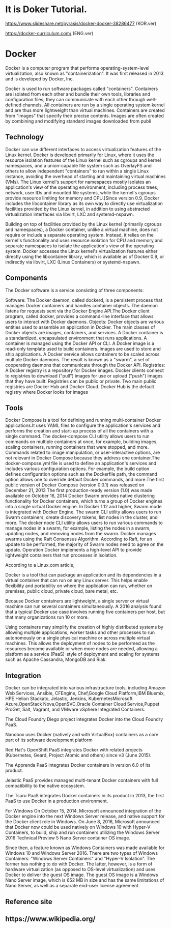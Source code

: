 <h1>It is Doker Tutorial. </h2> 


https://www.slideshare.net/pyrasis/docker-docker-38286477 (KOR.ver)



https://docker-curriculum.com/ (ENG.ver)




# Docker
Docker is a computer program that performs operating-system-level virtualization, also known as "containerization". It was first released in 2013 and is developed by Docker, Inc.

Docker is used to run software packages called "containers". Containers are isolated from each other and bundle their own tools, libraries and configuration files; they can communicate with each other through well-defined channels. All containers are run by a single operating system kernel and are thus more lightweight than virtual machines. Containers are created from "images" that specify their precise contents. Images are often created by combining and modifying standard images downloaded from publi

<h2>Technology</h2>

Docker can use different interfaces to access virtualization features of the Linux kernel.
Docker is developed primarily for Linux, where it uses the resource isolation features of the Linux kernel such as cgroups and kernel namespaces, and a union-capable file system such as OverlayFS and others to allow independent "containers" to run within a single Linux instance, avoiding the overhead of starting and maintaining virtual machines (VMs). The Linux kernel's support for namespaces mostly isolates an application's view of the operating environment, including process trees, network, user IDs and mounted file systems, while the kernel's cgroups provide resource limiting for memory and CPU.[Since version 0.9, Docker includes the libcontainer library as its own way to directly use virtualization facilities provided by the Linux kernel, in addition to using abstracted virtualization interfaces via libvirt, LXC and systemd-nspawn.

Building on top of facilities provided by the Linux kernel (primarily cgroups and namespaces), a Docker container, unlike a virtual machine, does not require or include a separate operating system. Instead, it relies on the kernel's functionality and uses resource isolation for CPU and memory,and separate namespaces to isolate the application's view of the operating system. Docker accesses the Linux kernel's virtualization features either directly using the libcontainer library, which is available as of Docker 0.9, or indirectly via libvirt, LXC (Linux Containers) or systemd-nspawn.

<h2>Components</h2>

The Docker software is a service consisting of three components:

Software: The Docker daemon, called dockerd, is a persistent process that manages Docker containers and handles container objects. The daemon listens for requests sent via the Docker Engine API.The Docker client program, called docker, provides a command-line interface that allows users to interact with Docker daemons.
Objects: Docker objects are various entities used to assemble an application in Docker. The main classes of Docker objects are images, containers, and services.
A Docker container is a standardized, encapsulated environment that runs applications. A container is managed using the Docker API or CLI.
A Docker image is a read-only template used to build containers. Images are used to store and ship applications.
A Docker service allows containers to be scaled across multiple Docker daemons. The result is known as a "swarm", a set of cooperating daemons that communicate through the Docker API.
Registries: A Docker registry is a repository for Docker images. Docker clients connect to registries to download ("pull") images for use or upload ("push") images that they have built. Registries can be public or private. Two main public registries are Docker Hub and Docker Cloud. Docker Hub is the default registry where Docker looks for images


<h2>Tools</h2>
Docker Compose is a tool for defining and running multi-container Docker applications.It uses YAML files to configure the application's services and performs the creation and start-up process of all the containers with a single command. The docker-compose CLI utility allows users to run commands on multiple containers at once, for example, building images, scaling containers, running containers that were stopped, and more. Commands related to image manipulation, or user-interactive options, are not relevant in Docker Compose because they address one container.The docker-compose.yml file is used to define an application's services and includes various configuration options. For example, the build option defines configuration options such as the Dockerfile path, the command option allows one to override default Docker commands, and more.The first public version of Docker Compose (version 0.0.1) was released on December 21, 2013 The first production-ready version (1.0) was made available on October 16, 2014
Docker Swarm provides native clustering functionality for Docker containers, which turns a group of Docker engines into a single virtual Docker engine. In Docker 1.12 and higher, Swarm mode is integrated with Docker Engine. The swarm CLI utility allows users to run Swarm containers, create discovery tokens, list nodes in the cluster, and more. The docker node CLI utility allows users to run various commands to manage nodes in a swarm, for example, listing the nodes in a swarm, updating nodes, and removing nodes from the swarm. Docker manages swarms using the Raft Consensus Algorithm. According to Raft, for an update to be performed, the majority of Swarm nodes need to agree on the update.
Operation
Docker implements a high-level API to provide lightweight containers that run processes in isolation.

According to a Linux.com article,

Docker is a tool that can package an application and its dependencies in a virtual container that can run on any Linux server. This helps enable flexibility and portability on where the application can run, whether on premises, public cloud, private cloud, bare metal, etc.

Because Docker containers are lightweight, a single server or virtual machine can run several containers simultaneously. A 2016 analysis found that a typical Docker use case involves running five containers per host, but that many organizations run 10 or more.

Using containers may simplify the creation of highly distributed systems by allowing multiple applications, worker tasks and other processes to run autonomously on a single physical machine or across multiple virtual machines. This allows the deployment of nodes to be performed as the resources become available or when more nodes are needed, allowing a platform as a service (PaaS)-style of deployment and scaling for systems such as Apache Cassandra, MongoDB and Riak.

<h2>Integration</h2>
Docker can be integrated into various infrastructure tools, including Amazon Web Services, Ansible, CFEngine, Chef,Google Cloud Platform,IBM Bluemix, HPE Helion Stackato, Jelastic, Jenkins, KubernetesMicrosoft Azure,OpenStack Nova,OpenSVC,Oracle Container Cloud Service,Puppet ProGet, Salt, Vagrant, and VMware vSphere Integrated Containers.

The Cloud Foundry Diego project integrates Docker into the Cloud Foundry PaaS.

Nanobox uses Docker (natively and with VirtualBox) containers as a core part of its software development platform

Red Hat's OpenShift PaaS integrates Docker with related projects (Kubernetes, Geard, Project Atomic and others) since v3 (June 2015).

The Apprenda PaaS integrates Docker containers in version 6.0 of its product.

Jelastic PaaS provides managed multi-tenant Docker containers with full compatibility to the native ecosystem.

The Tsuru PaaS integrates Docker containers in its product in 2013, the first PaaS to use Docker in a production environment.

For Windows
On October 15, 2014, Microsoft announced integration of the Docker engine into the next Windows Server release, and native support for the Docker client role in Windows. On June 8, 2016, Microsoft announced that Docker now could be used natively on Windows 10 with Hyper-V Containers, to build, ship and run containers utilizing the Windows Server 2016 Technical Preview 5 Nano Server container OS image.

Since then, a feature known as Windows Containers was made available for Windows 10 and Windows Server 2016. There are two types of Windows Containers: "Windows Server Containers" and "Hyper-V Isolation". The former has nothing to do with Docker. The latter, however, is a form of hardware virtualization (as opposed to OS-level virtualization) and uses Docker to deliver the guest OS image. The guest OS image is a Windows Nano Server image, which is 652 MB in size and has the same limitations of Nano Server, as well as a separate end-user license agreement.


<h2>Reference site<h2>
https://www.wikipedia.org/
